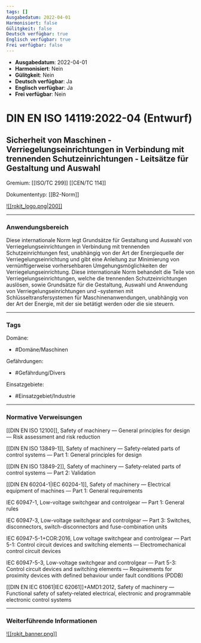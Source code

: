 ```yaml
---
tags: []
Ausgabedatum: 2022-04-01
Harmonisiert: false
Gülitgkeit: false
Deutsch verfügbar: true
Englisch verfügbar: true
Frei verfügbar: false
---
```


- **Ausgabedatum**: 2022-04-01
- **Harmonisiert**: Nein
- **Gülitgkeit**: Nein
- **Deutsch verfügbar**: Ja
- **Englisch verfügbar**: Ja
- **Frei verfügbar**: Nein

# DIN EN ISO 14119:2022-04 (Entwurf)
## Sicherheit von Maschinen - Verriegelungseinrichtungen in Verbindung mit trennenden Schutzeinrichtungen - Leitsätze für Gestaltung und Auswahl

Gremium: [[ISO/TC 299]] [[CEN/TC 114]]

Dokumententyp: [[B2-Norm]]

[![[rokit_logo.png|200]]](https://public-robots.de/)

***
### Anwendungsbereich

Diese internationale Norm legt Grundsätze für Gestaltung und Auswahl von Verriegelungseinrichtungen in Verbindung mit trennenden Schutzeinrichtungen fest, unabhängig von der Art der Energiequelle der Verriegelungseinrichtung und gibt eine Anleitung zur Minimierung von vernünftigerweise vorhersehbaren Umgehungsmöglichkeiten der Verriegelungseinrichtung. 
Diese internationale Norm behandelt die Teile von Verriegelungseinrichtungen, welche die trennenden Schutzeinrichtungen auslösen, sowie Grundsätze für die Gestaltung, Auswahl und Anwendung von Verriegelungseinrichtungen und –systemen mit Schlüsseltransfersystemen für Maschinenanwendungen, unabhängig von der Art der Energie, mit der sie betätigt werden oder die sie steuern.

***
### Tags

Domäne:
- #Domäne/Maschinen 

Gefährdungen:
- #Gefährdung/Divers 

Einsatzgebiete:
- #Einsatzgebiet/Industrie 

***
### Normative Verweisungen

[[DIN EN ISO 12100]], Safety of machinery — General principles for design — Risk assessment and risk reduction

[[DIN EN ISO 13849-1]], Safety of machinery — Safety-related parts of control systems — Part 1: General principles for design

[[DIN EN ISO 13849-2]], Safety of machinery — Safety-related parts of control systems — Part 2: Validation

[[DIN EN 60204-1|IEC 60204-1]], Safety of machinery — Electrical equipment of machines — Part 1: General requirements

IEC 60947-1, Low-voltage switchgear and controlgear — Part 1: General rules

IEC 60947-3, Low-voltage switchgear and controlgear — Part 3: Switches, disconnectors, switch-disconnectors and fuse-combination units

IEC 60947-5-1+COR:2016, Low voltage switchgear and controlgear — Part 5-1: Control circuit devices and switching elements — Electromechanical control circuit devices

IEC 60947-5-3, Low-voltage switchgear and controlgear — Part 5-3: Control circuit devices and switching elements — Requirements for proximity devices with defined behaviour under fault conditions (PDDB)

[[DIN EN IEC 61061|IEC 62061]]+AMD1:2012, Safety of machinery — Functional safety of safety-related electrical, electronic and programmable electronic control systems
***
### Weiterführende Informationen



[![[rokit_banner.png]]](https://public-robots.de/)
